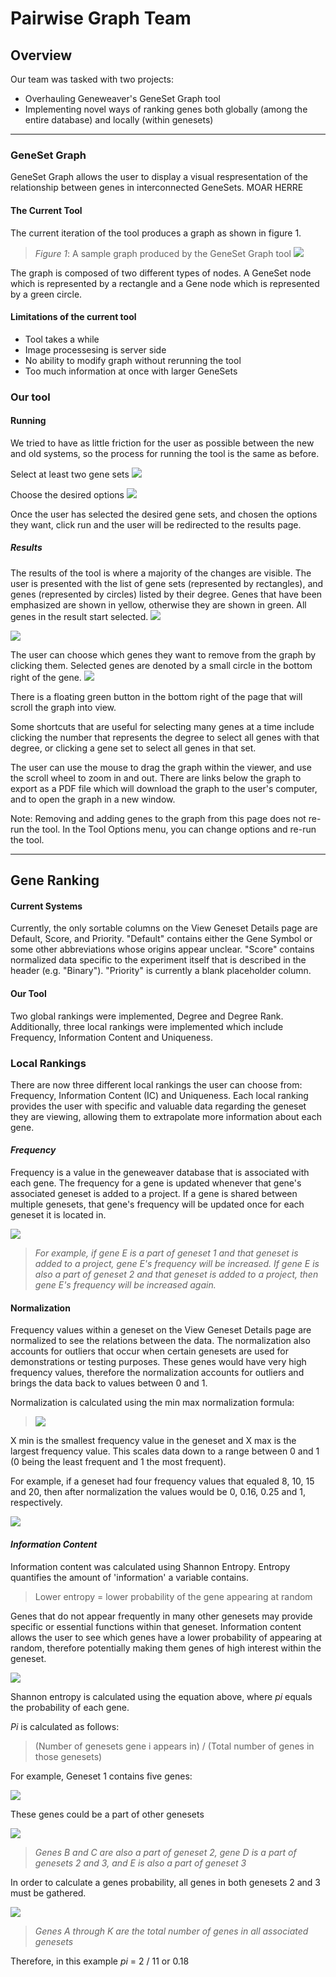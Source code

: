 # Pairwise Graph Team

## Overview

Our team was tasked with two projects:

* Overhauling Geneweaver's GeneSet Graph tool
* Implementing novel ways of ranking genes both globally (among the entire database) and locally (within genesets)

---

### GeneSet Graph

GeneSet Graph allows the user to display a visual respresentation of the relationship between genes in interconnected GeneSets. MOAR HERRE

#### The Current Tool

The current iteration of the tool produces a graph as shown in figure 1. 

> *Figure 1*: A sample graph produced by the GeneSet Graph tool
![](FinalGroupMarkdown/GeneSet_Graph_1.png)


The graph is composed of two different types of nodes. A GeneSet node which is represented by a rectangle and a Gene node which is represented by a green circle. 

#### Limitations of the current tool

* Tool takes a while
* Image processesing is server side
* No ability to modify graph without rerunning the tool
* Too much information at once with larger GeneSets

### Our tool



#### Running

We tried to have as little friction for the user as possible between the new and old systems, so the process for running the tool is the same as before.

Select at least two gene sets
![](https://lh4.googleusercontent.com/26exnTSS4xvLvURRl5Nx7qc70iS_9V2Ou6dewl2WMlKdSeO0wi-UwTfpk-vpcuMuWSyMW_KbOmV9-pdXOhMW=w1920-h1070-rw)


Choose the desired options
![](https://lh5.googleusercontent.com/BoR3ZmkGcVWenQmOvQ7A2L44QDrA61LtV0iDOrRMgQQG3FtvhnLg5AvPxsPo297vVMOem_sHOty9jqwKw9Z1=w1920-h1103-rw)


Once the user has selected the desired gene sets, and chosen the options they want, click run and the user will be redirected to the results page.


##### Results

The results of the tool is where a majority of the changes are visible. The user is presented with the list of gene sets (represented by rectangles), and genes (represented by circles) listed by their degree. Genes that have been emphasized are shown in yellow, otherwise they are shown in green. All genes in the result start selected.
![](https://lh4.googleusercontent.com/Sxqdbk2txOnyKU2AhtJcYEhemAiNy5v10NTtJO6vP8MeK6I8-Q6gijWbL4ab9l0lgH-8omXldmSmFMqvWQZ5=w1920-h1103-rw)

![](https://)

The user can choose which genes they want to remove from the graph by clicking them. Selected genes are denoted by a small circle in the bottom right of the gene.
![](https://lh6.googleusercontent.com/8m0JAOxBblvtxvlepxQ1iTIv1L7UaucAwEjDDQBOUBEQBRWALKEezuS7rVJaIIBthqI3NxNgLEoTLVasHkmH=w1920-h1103-rw)

There is a floating green button in the bottom right of the page that will scroll the graph into view.

Some shortcuts that are useful for selecting many genes at a time include clicking the number that represents the degree to select all genes with that degree, or clicking a gene set to select all genes in that set.

The user can use the mouse to drag the graph within the viewer, and use the scroll wheel to zoom in and out. There are links below the graph to export as a PDF file which will download the graph to the user's computer, and to open the graph in a new window.

Note: Removing and adding genes to the graph from this page does not re-run the tool. In the Tool Options menu, you can change options and re-run the tool.

---

## Gene Ranking

#### Current Systems
Currently, the only sortable columns on the View Geneset Details page are Default, Score, and Priority. "Default" contains either the Gene Symbol or some other abbreviations whose origins appear unclear. "Score" contains normalized data specific to the experiment itself that is described in the header (e.g. "Binary"). "Priority" is currently a blank placeholder column.

#### Our Tool
Two global rankings were implemented, Degree and Degree Rank. Additionally, three local rankings were implemented which include Frequency, Information Content and Uniqueness.

### **Local Rankings**

There are now three different local rankings the user can choose from: Frequency, Information Content (IC) and Uniqueness. Each local ranking provides the user with specific and valuable data regarding the geneset they are viewing, allowing them to extrapolate more information about each gene.

#### **_Frequency_**

Frequency is a value in the geneweaver database that is associated with each gene. The frequency for a gene is updated whenever that gene's associated geneset is added to a project. If a gene is shared between multiple genesets, that gene's frequency will be updated once for each geneset it is located in.

![](https://lh5.googleusercontent.com/WTdPC58R55MA3ULOf4l1555tOkg4McFiSeZpBG1TXCXYBKp-fsE5abuVqIIH6eoHgMQjgaVwZCrYpSqrAYRy=w2315-h1141)

> _For example, if gene E is a part of geneset 1 and that geneset is added to a project, gene E's frequency will be increased. If gene E is also a part of geneset 2 and that geneset is added to a project, then gene E's frequency will be increased again._

#### Normalization
Frequency values within a geneset on the View Geneset Details page are normalized to see the relations between the data. The normalization also accounts for outliers that occur when certain genesets are used for demonstrations or testing purposes. These genes would have very high frequency values, therefore the normalization accounts for outliers and brings the data back to values between 0 and 1.

Normalization is calculated using the min max normalization formula:

> ![](https://lh5.googleusercontent.com/Jbj6gEsddlkFYCTxqVIy4PtPtuHiv0jzN9pLXjVCJJmFYtD7ea2PpKbaOBM6-Ash1L8RuGOOMtPGXEzK2Eo_=w2315-h1141)

X min is the smallest frequency value in the geneset and X max is the largest frequency value. This scales data down to a range between 0 and 1 (0 being the least frequent and 1 the most frequent).

For example, if a geneset had four frequency values that equaled 8, 10, 15 and 20, then after normalization the values would be 0, 0.16, 0.25 and 1, respectively.

![](https://lh6.googleusercontent.com/6Z1SS566Tyf-PaxKcgQyST_Q9p_CNT4UGWAzOiFyeF6iojsZU37ma9dOau1xi6wUenFD2FLPCc70qqOKvDj1=w2315-h1141)

#### **_Information Content_**

Information content was calculated using Shannon Entropy. Entropy quantifies the amount of 'information' a variable contains.
> Lower entropy = lower probability of the gene appearing at random

Genes that do not appear frequently in many other genesets may provide specific or essential functions within that geneset. Information content allows the user to see which genes have a lower probability of appearing at random, therefore potentially making them genes of high interest within the geneset.

![](https://lh4.googleusercontent.com/exfn4DuKHqS1d5OzsEMKv1mrBaU28RjMnLCFJhMPHoxlQXxXrtkvm05NSfdt-RTklv1MmhoQNohRhoXsjfKu=w2315-h1141)

Shannon entropy is calculated using the equation above, where _pi_ equals the probability of each gene.

_Pi_ is calculated as follows:

> (Number of genesets gene i appears in) / (Total number of genes in those genesets)


For example, Geneset 1 contains five genes:

![](https://lh6.googleusercontent.com/4zNbFlnnfSwK7FSaH9zQvIFgAYX6S3hrNchg69bl5FAbU4Zx7A0TnYId1m-Ptsi7anUbAntbqK5Vk1uhJNEa=w2315-h1141)

These genes could be a part of other genesets

![](https://lh6.googleusercontent.com/hDO54KGCJkDr9rpkL4yJFt279lkfuS8Bm7czbsaellV3cYgEhGNFo9rL4nATTjRHhactTqyxuptsSa3iKlfk=w2315-h1141)

> _Genes B and C are also a part of geneset 2, gene D is a part of genesets 2 and 3, and E is also a part of geneset 3_

In order to calculate a genes probability, all genes in both genesets 2 and 3 must be gathered.

![](https://lh3.googleusercontent.com/Z6TjlYLSg1kzSkJj_uScUSkdCosxH1Aauh6QclSnh64Cv-dP_Tv_JpC15BXEHfnmuCNqO2G12f_9qH-Btl-R=w2315-h1141)

> _Genes A through K are the total number of genes in all associated genesets_

Therefore, in this example _pi_ = 2 / 11 or 0.18
